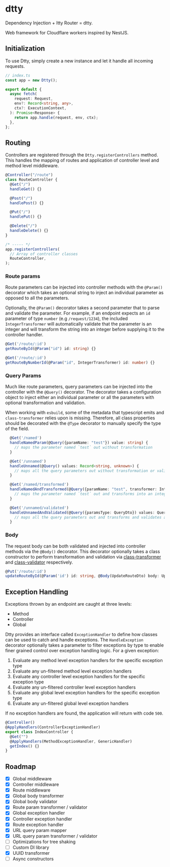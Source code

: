 # dtty

Dependency Injection + Itty Router = dtty.

Web framework for Cloudflare workers inspired by NestJS.

## Initialization

To use Dtty, simply create a new instance and let it handle all incoming requests.

```ts
// index.ts
const app = new Dtty();

export default {
  async fetch(
    request: Request,
    env?: Record<string, any>,
    ctx?: ExecutionContext,
  ): Promise<Response> {
    return app.handle(request, env, ctx);
  },
};
```

## Routing

Controllers are registered through the `Dtty.registerControllers` method. This handles the mapping of routes and application of controller level and method level middleware.

```ts
@Controller("/route")
class RouteController {
  @Get("/")
  handleGet() {}

  @Post("/")
  handlePost() {}

  @Put("/")
  handlePut() {}

  @Delete("/")
  handleDelete() {}
}

/* ----- */
app.registerControllers(
  // Array of controller classes
  RouteController,
);
```

### Route params

Route parameters can be injected into controller methods with the `@Param()` decorator which takes an optional string to inject an individual parameter as opposed to all the parameters.

Optionally, the `@Param()` decorator takes a second parameter that to parse and validate the parameter. For example, if an endpoint expects an `id` parameter of type `number` (e.g `/request/1234`), the included `IntegerTransformer` will automatically validate that the parameter is an integer and will transform the string into an integer before supplying it to the controller handler.

```ts
@Get('/route/:id')
getRouteById(@Param("id") id: string) {}

@Get('/route/:id')
getRouteByNumberId(@Param("id", IntegerTransformer) id: number) {}
```

### Query Params

Much like route parameters, query parameters can be injected into the controller with the `@Query()` decorator. The decorator takes a configuration object to inject either an individual parameter or all the parameters with optional transformation and validation.

When working with `esbuild`, some of the metadata that typescript emits and `class-transformer` relies upon is missing. Therefore, all class properties should be decorated with the `@Type` decorator to manually specify the type of the field.

```ts
  @Get('/named')
  handleNamedParam(@Query({paramName: "test"}) value: string) {
    // maps the parameter named `test` out without transformation
  }

  @Get('/unnamed')
  handleUnnamed(@Query() values: Record<string, unknown>) {
    // maps all the query parameters out without transformation or validation
  }

  @Get('/named/transformed')
  handleNamedAndTransformed(@Query({paramName: "test", transformer: IntegerTransformer}) value: number) {
    // maps the parameter named `test` out and transforms into an integer
  }

  @Get('/unnamed/validated')
  handleUnnamedAndValidated(@Query({paramsType: QueryDto}) values: QueryDto) {
    // maps all the query parameters out and transforms and validates against a class definition
  }
```

### Body

The request body can be both validated and injected into controller methods via the `@Body()` decorator. This decorator optionally takes a class constructor to perform transformation and validation via [class-transformer](https://www.npmjs.com/package/class-transformer) and [class-validator](https://www.npmjs.com/package/class-validator) respectively.

```ts
@Put('/route/:id')
updateRouteById(@Param('id') id: string, @Body(UpdateRouteDto) body: UpdateRouteDto) {}
```

## Exception Handling

Exceptions thrown by an endpoint are caught at three levels:

- Method
- Controller
- Global

Dtty provides an interface called `ExceptionHandler` to define how classes can be used to catch and handle exceptions. The `HandleException` decorator optionally takes a parameter to filter exceptions by type to enable finer grained control over exception handling logic. For a given exception:

1. Evaluate any method level exception handlers for the specific exception type
2. Evaluate any un-filtered method level exception handlers
3. Evaluate any controller level exception handlers for the specific exception type
4. Evaluate any un-filtered controller level exception handlers
5. Evaluate any global level exception handlers for the specific exception type
6. Evaluate any un-filtered global level exception handlers

If no exception handlers are found, the application will return with code `500`.

```ts
@Controller()
@ApplyHandlers(ControllerExceptionHandler)
export class IndexController {
  @Get("")
  @ApplyHandlers(MethodExceptionHandler, GenericHandler)
  getIndex() {}
}
```

## Roadmap

- [x] Global middleware
- [x] Controller middleware
- [x] Route middleware
- [x] Global body transformer
- [x] Global body validator
- [x] Route param transformer / validator
- [x] Global exception handler
- [x] Controller exception handler
- [x] Route exception handler
- [x] URL query param mapper
- [x] URL query param transformer / validator
- [ ] Optimizations for tree shaking
- [ ] Custom DI library
- [x] UUID transformer
- [ ] Async constructors
